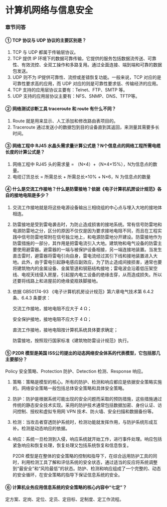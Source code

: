 # 计算机网络与信息安全

### 章节问答

#### ① TCP 协议与 UDP 协议的主要区别是？

1. TCP 与 UDP 都属于传输层协议。
2. TCP 提供 IP 环境下的数据可靠传输，它提供的服务包括数据流传送、可靠性、有效流控、全双工操作和多路复用。通过全面连接、端到端和可靠的数据包发送。
3. UDP 则不为 IP提供可靠性、流控或差错恢复功能。一般来说，TCP 对应的是可靠性要求高的应用，而 UDP 对应的则是可靠性要求低、传输经济的应用。
4. TCP 支持的应用层协议主要有：Telnet、FTP、SMTP 等。
5. UDP 支持的应用层协议主要有：NFS、SNMP、DNS、TFTP等。

#### ② 网络测试诊断工具 traceroute 和 route 有什么不同？

1. Route 就是用来显示、人工添加和修改路由表项目的。 
2. Traceroute 通过发送小的数据包到目的设备直到其返回，来测量其需要多长时间。

#### ③ 网络工程中 RJ45 水晶头需求量计算公式是？N个信息点的网络工程所需电缆长度的计算公式是？

1. 网络工程中 RJ45 头的需求量 = （N×4）+（N×4×15%），N为信息点的数量。
2. 电缆订货总长 = 所需总长 + 所需总长×10% + N×6，N 为信息点的数量

#### ④ 什么是交流工作接地？什么是防雷接地？依据《电子计算机机房设计规范》各自的接地电阻是多少？

1. 交流工作接地就是将这些电源设备输出三相绕组的中心点与埋入大地的接地体相连。
2. 防雷接地是受到雷电袭击时，为防止造成损害的接地系统。常有信号防雷地和电源防雷地之分，区分的原因不仅仅是因为要求接地电阻不同，而且在工程实践中信号防雷地常附在信号独立地上，和电源防雷地分开建设。防雷接地作为防雷措施的一部分，其作用是把雷电流引入大地。建筑物和电气设备的防雷主要使用避雷器。避雷器的一端与被保护设备相接，另一端连接地装置。当发生直击雷时，避雷器将雷电引向自身，雷电流经过其引下线和接地装置进入大地。此外，由于雷电引起静电感应副效应，为了防止造成间接损害，通常也要将建筑物内的金属设备、金属管道和钢筋结构接地；雷电波会沿着低压架空线、电视天线侵入房屋，引起屋内电工设备的绝缘击穿，从而造成损失。所以还要将线路上和进屋前的绝缘瓷瓶铁脚接地。
3. 依据 GB50174-93 《电子计算机机房设计规范》第六章电气技术第 6.4.2 条、6.4.3 条要求：

   交流工作接地，接地电阻不应大于 4 Ω；

   安全保护接地，接地电阻不应大于 4 Ω；

   直流工作接地，接地电阻按计算机系统具体要求确定；

   防雷接地，按照现行国家标准《建筑物防雷设计规范》执行。

#### ⑤ P2DR 模型是美国 ISS公司提出的动态网络安全体系的代表模型，它包括那几主要部分？

Policy 安全策略、Protection 防护、Detection 检测、Response 响应。

1. 策略：策略是模型的核心。所有的防护、检测和响应都应是依据安全策略实施的。网络安全策略一般包括总体安全策略和具体安全策略。
2. 防护：防护是根据系统可能出现的安全问题而采取的预防措施，这些措施通过传统的静态安全技术实现。采用的防护技术通常包括数据加密、身份认证、访问控制、授权和虚拟专用网 VPN 技术、防火墙、安全扫描和数据备份等。
3. 检测：当攻击者穿透防护系统时，检测功能就发挥作用，与防护系统形成互补。检测是动态响应的依据。
4. 响应：系统一旦检测到入侵，响应系统就开始工作，进行事件处理。响应包括紧急响应和恢复处理，恢复处理又包括系统恢复和信息恢复。

   P2DR 模型是在整体的安全策略的控制和指导下，在综合运用防护工具的同时，利用检测工具了解和评估系统的安全状态，通过适当的反应将系统调整到“最安全”和“风险最低”的状态。防护、检测和响应组成了一个完整的、动态的安全循环，在安全策略的指导下保证信息系统的安全。

#### ⑥ 计算机业务应用信息系统的安全策略的核心内容中“七定”？

定方案、定岗、定位、定员、定目标、定制度、定工作流程。





